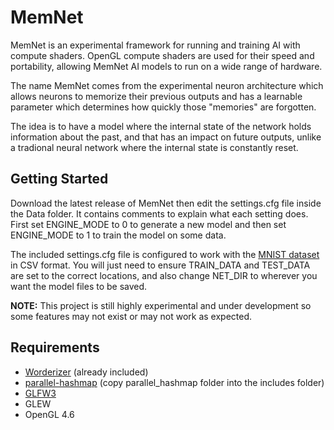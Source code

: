 # MemNet

MemNet is an experimental framework for running and training AI with compute shaders. OpenGL compute shaders are used for their speed and portability, allowing MemNet AI models to run on a wide range of hardware.

The name MemNet comes from the experimental neuron architecture which allows neurons to memorize their previous outputs and has a learnable parameter which determines how quickly those "memories" are forgotten.

The idea is to have a model where the internal state of the network holds information about the past, and that has an impact on future outputs, unlike a tradional neural network where the internal state is constantly reset.

## Getting Started

Download the latest release of MemNet then edit the settings.cfg file inside the Data folder. It contains comments to explain what each setting does. First set ENGINE_MODE to 0 to generate a new model and then set ENGINE_MODE to 1 to train the model on some data.

The included settings.cfg file is configured to work with the [MNIST dataset](https://www.kaggle.com/datasets/oddrationale/mnist-in-csv) in CSV format. You will just need to ensure TRAIN_DATA and TEST_DATA are set to the correct locations, and also change NET_DIR to wherever you want the model files to be saved.

**NOTE:** This project is still highly experimental and under development so some features may not exist or may not work as expected.

## Requirements

- [Worderizer](https://github.com/JacobBruce/Worderizer) (already included)
- [parallel-hashmap](https://github.com/greg7mdp/parallel-hashmap) (copy parallel_hashmap folder into the includes folder)
- [GLFW3](https://www.glfw.org/)
- GLEW
- OpenGL 4.6